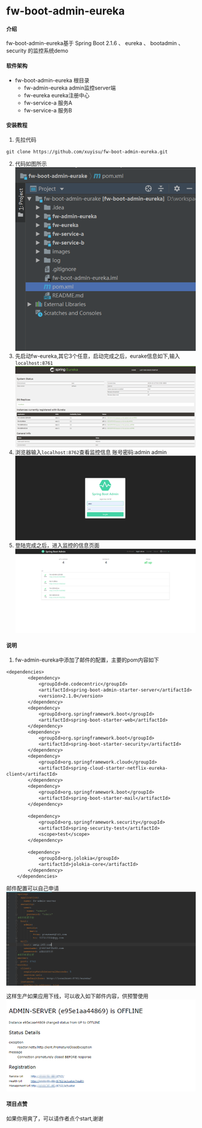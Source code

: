 # fw-boot-admin-eureka

#### 介绍
fw-boot-admin-eureka基于 Spring Boot 2.1.6 、 eureka 、 bootadmin 、security 的监控系统demo


#### 软件架构
- fw-boot-admin-eureka 根目录
    - fw-admin-eureka admin监控server端
    - fw-eureka eureka注册中心
    - fw-service-a 服务A
    - fw-service-a 服务B
#### 安装教程
1. 先拉代码
```
git clone https://github.com/xuyisu/fw-boot-admin-eureka.git
```
2. 代码如图所示
![代码图](images/system.png)
3. 先启动fw-eureka,其它3个任意，启动完成之后，eurake信息如下,输入 `localhost:8761`
![eureka图](images/eureka.png)
4. 浏览器输入`localhost:8762`查看监控信息 账号密码:admin admin
![login图](images/login.png)
5. 登陆完成之后，进入监控的信息页面
![admin图](images/admin.png)
#### 说明
1. fw-admin-eureka中添加了邮件的配置，主要的pom内容如下
``` pom
<dependencies>
        <dependency>
            <groupId>de.codecentric</groupId>
            <artifactId>spring-boot-admin-starter-server</artifactId>
            <version>2.1.0</version>
        </dependency>
        <dependency>
            <groupId>org.springframework.boot</groupId>
            <artifactId>spring-boot-starter-web</artifactId>
        </dependency>
        <dependency>
            <groupId>org.springframework.boot</groupId>
            <artifactId>spring-boot-starter-security</artifactId>
        </dependency>
        <dependency>
            <groupId>org.springframework.cloud</groupId>
            <artifactId>spring-cloud-starter-netflix-eureka-client</artifactId>
        </dependency>
        <dependency>
            <groupId>org.springframework.boot</groupId>
            <artifactId>spring-boot-starter-mail</artifactId>
        </dependency>

        <dependency>
            <groupId>org.springframework.security</groupId>
            <artifactId>spring-security-test</artifactId>
            <scope>test</scope>
        </dependency>

        <dependency>
            <groupId>org.jolokia</groupId>
            <artifactId>jolokia-core</artifactId>
        </dependency>
    </dependencies>
```
邮件配置可以自己申请
![email图](images/email.png)

这样生产如果应用下线，可以收入如下邮件内容，供预警使用
![offline图](images/offline.png)

#### 项目点赞
如果你用爽了，可以请作者点个start,谢谢




